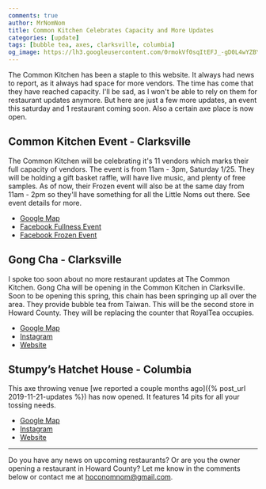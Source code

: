 ```yaml
---
comments: true
author: MrNomNom
title: Common Kitchen Celebrates Capacity and More Updates
categories: [update]
tags: [bubble tea, axes, clarksville, columbia]
og_image: https://lh3.googleusercontent.com/0rmokVf0sqItEFJ_-gD0L4wYZBYioPO8jzC_zco0jB5L0iSAPkmQZxLNSZkxahEOjH3cqZWgfv0XRt61uSEnUI7mILnwF6vw88pRkRiTPbZxHlO7jJCbnVzJbqF3LN0WIel2KuMGKQ=w400
---
```


The Common Kitchen has been a staple to this website. It always had news to report, as it always had space for more vendors. The time has come that they have reached capacity. I'll be sad, as I won't be able to rely on them for restaurant updates anymore. But here are just a few more updates, an event this saturday and 1 restaurant coming soon. Also a certain axe place is now open.

<!--more-->

## Common Kitchen Event - Clarksville

The Common Kitchen will be celebrating it's 11 vendors which marks their full capacity of vendors. The event is from 11am - 3pm, Saturday 1/25. They will be holding a gift basket raffle, will have live music, and plenty of free samples. As of now, their Frozen event will also be at the same day from 11am - 2pm so they'll have something for all the Little Noms out there. See event details for more.

* [Google Map](https://goo.gl/maps/BwZ5T3TtLJNUDyuBA)
* [Facebook Fullness Event](https://www.facebook.com/events/2414248148888731/)
* [Facebook Frozen Event](https://www.facebook.com/events/845604402559739/)

## Gong Cha - Clarksville

I spoke too soon about no more restaurant updates at The Common Kitchen. Gong Cha will be opening in the Common Kitchen in Clarksville. Soon to be opening this spring, this chain has been springing up all over the area. They provide bubble tea from Taiwan. This will be the second store in Howard County. They will be replacing the counter that RoyalTea occupies.

* [Google Map](https://goo.gl/maps/BwZ5T3TtLJNUDyuBA)
* [Instagram](https://www.instagram.com/gongcha.clarksville/)
* [Website](http://www.gongchadmv.com/)

## Stumpy’s Hatchet House - Columbia

This axe throwing venue [we reported a couple months ago]({% post_url 2019-11-21-updates %}) has now opened. It features 14 pits for all your tossing needs. 

* [Google Map](https://g.page/stumpyshhcolumbia?share)
* [Instagram](https://www.instagram.com/stumpyscolumbia/)
* [Website](https://stumpyshh.com/)

----

Do you have any news on upcoming restaurants? Or are you the owner opening a restaurant in Howard County? Let me know in the comments below or contact me at [hoconomnom@gmail.com](mailto:hoconomnom@gmail.com).


